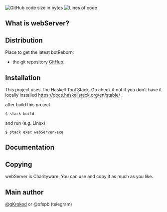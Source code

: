 ![GitHub code size in bytes](https://img.shields.io/github/languages/code-size/gKrokod/botReborn?style=flat-square)
![Lines of code](https://img.shields.io/tokei/lines/github/gKrokod/botReborn?style=flat-square)

## What is webServer? ##

## Distribution ##

Place to get the latest botReborn: 
+ the git repository [GitHub](https://github.com/gKrokod/webServer).

## Installation ##

This project uses The Haskell Tool Stack. Go check it out if you don't have it locally installed https://docs.haskellstack.org/en/stable/ .


after build this project
```
$ stack build
```

and run (e.g. Linux)
```
$ stack exec webServer-exe
```

## Documentation ##


## Copying ##

webServer is Charityware.  You can use and copy it as much as you like.

## Main author ##

[@gKrokod](https://github.com/gKrokod) or @ofspb (telegram)
